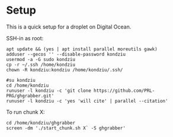 # Setup

This is a quick setup for a droplet on Digital Ocean.

SSH-in as root:

```
apt update && (yes | apt install parallel moreutils gawk)
adduser --gecos '' --disable-password kondziu
usermod -a -G sudo kondziu
cp -r ~/.ssh /home/kondziu
chown -R kondziu:kondziu /home/kondziu/.ssh/

#su kondziu
cd /home/kondziu
runuser -l kondziu -c 'git clone https://github.com/PRL-PRG/ghgrabber.git'
runuser -l kondziu -c 'yes 'will cite' | parallel --citation'
```

To run chunk X:

```
cd /home/kondziu/ghgrabber
screen -dm './start_chunk.sh X` -S ghgrabber'
```





